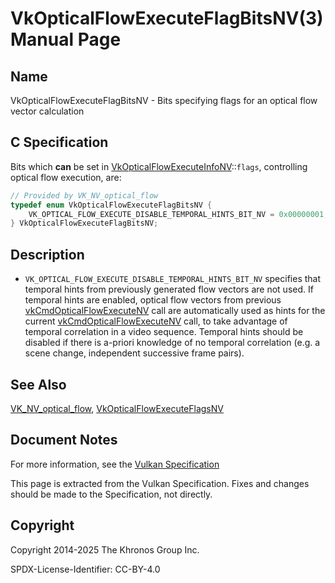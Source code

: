 # VkOpticalFlowExecuteFlagBitsNV(3) Manual Page

## Name

VkOpticalFlowExecuteFlagBitsNV - Bits specifying flags for an optical flow vector calculation



## [](#_c_specification)C Specification

Bits which **can** be set in [VkOpticalFlowExecuteInfoNV](https://registry.khronos.org/vulkan/specs/latest/man/html/VkOpticalFlowExecuteInfoNV.html)::`flags`, controlling optical flow execution, are:

```c++
// Provided by VK_NV_optical_flow
typedef enum VkOpticalFlowExecuteFlagBitsNV {
    VK_OPTICAL_FLOW_EXECUTE_DISABLE_TEMPORAL_HINTS_BIT_NV = 0x00000001,
} VkOpticalFlowExecuteFlagBitsNV;
```

## [](#_description)Description

- `VK_OPTICAL_FLOW_EXECUTE_DISABLE_TEMPORAL_HINTS_BIT_NV` specifies that temporal hints from previously generated flow vectors are not used. If temporal hints are enabled, optical flow vectors from previous [vkCmdOpticalFlowExecuteNV](https://registry.khronos.org/vulkan/specs/latest/man/html/vkCmdOpticalFlowExecuteNV.html) call are automatically used as hints for the current [vkCmdOpticalFlowExecuteNV](https://registry.khronos.org/vulkan/specs/latest/man/html/vkCmdOpticalFlowExecuteNV.html) call, to take advantage of temporal correlation in a video sequence. Temporal hints should be disabled if there is a-priori knowledge of no temporal correlation (e.g. a scene change, independent successive frame pairs).

## [](#_see_also)See Also

[VK\_NV\_optical\_flow](https://registry.khronos.org/vulkan/specs/latest/man/html/VK_NV_optical_flow.html), [VkOpticalFlowExecuteFlagsNV](https://registry.khronos.org/vulkan/specs/latest/man/html/VkOpticalFlowExecuteFlagsNV.html)

## [](#_document_notes)Document Notes

For more information, see the [Vulkan Specification](https://registry.khronos.org/vulkan/specs/latest/html/vkspec.html#VkOpticalFlowExecuteFlagBitsNV)

This page is extracted from the Vulkan Specification. Fixes and changes should be made to the Specification, not directly.

## [](#_copyright)Copyright

Copyright 2014-2025 The Khronos Group Inc.

SPDX-License-Identifier: CC-BY-4.0